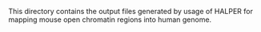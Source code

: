 This directory contains the output files generated by usage of HALPER for mapping mouse open chromatin regions into human genome.
